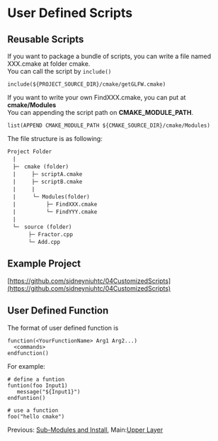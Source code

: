 # User Defined Scripts

## Reusable Scripts
If you want to package a bundle of scripts, you can write a file named XXX.cmake at folder cmake.  
You can call the script by `include()`  
```
include(${PROJECT_SOURCE_DIR}/cmake/getGLFW.cmake)
```

If you want to write your own FindXXX.cmake, you can put at **cmake/Modules**  
You can appending the script path on **CMAKE_MODULE_PATH**.  
```
list(APPEND CMAKE_MODULE_PATH ${CMAKE_SOURCE_DIR}/cmake/Modules)
```

The file structure is as following:
```
Project Folder  
　|　  
　├─　cmake (folder)  
　|　　　├─ scriptA.cmake  
　|　　　├─ scriptB.cmake  
　|　　　|
　|　  　└─ Modules(folder)  
　|　  　 　　├─ FindXXX.cmake  
　|　  　 　　└─ FindYYY.cmake  
　|　  
　└─　source (folder)  
　　　　├─ Fractor.cpp  
　　　　└─ Add.cpp  
```

## Example Project
[https://github.com/sidneyniuhtc/04CustomizedScripts](https://github.com/sidneyniuhtc/04CustomizedScripts)



## User Defined Function
The format of user defined function is 
```
function(<YourFunctionName> Arg1 Arg2...)
  <commands>
endfunction()
```
For example:
```
# define a funtion
funtion(foo Input1)
   message("${Input1}")
endfuntion()

# use a function
foo("hello cmake")
```


Previous: [Sub-Modules and Install](../03%20SubModules/), 
Main:[Upper Layer](../../)
